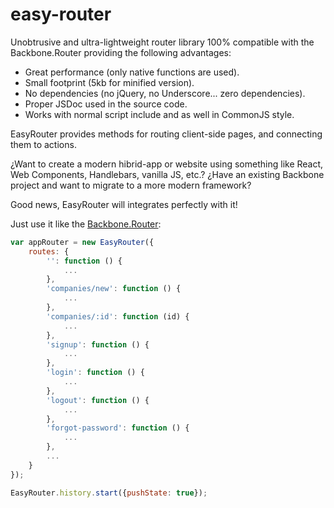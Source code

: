 # easy-router
Unobtrusive and ultra-lightweight router library 100% compatible with the Backbone.Router
providing the following advantages:
* Great performance (only native functions are used).
* Small footprint (5kb for minified version).
* No dependencies (no jQuery, no Underscore... zero dependencies).
* Proper JSDoc used in the source code.
* Works with normal script include and as well in CommonJS style.

EasyRouter provides methods for routing client-side pages, and connecting them to actions.

¿Want to create a modern hibrid-app or website using something like React, Web Components, Handlebars, vanilla JS, etc.?
¿Have an existing Backbone project and want to migrate to a more modern framework?

Good news, EasyRouter will integrates perfectly with it!

Just use it like the [Backbone.Router](http://backbonejs.org/#Router):

```javascript
var appRouter = new EasyRouter({
    routes: {
        '': function () {
            ...
        },
        'companies/new': function () {
            ...
        },
        'companies/:id': function (id) {
            ...
        },
        'signup': function () {
            ...
        },
        'login': function () {
            ...
        },
        'logout': function () {
            ...
        },
        'forgot-password': function () {
            ...
        },
		...
    }
});

EasyRouter.history.start({pushState: true});
```